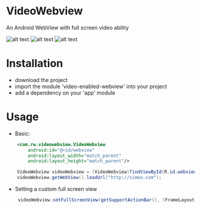 # VideoWebview
An Android WebView with full screen video ability

![alt text](https://raw.githubusercontent.com/ravindu1024/video-webview/master/screenshots/1.png)
![alt text](https://raw.githubusercontent.com/ravindu1024/video-webview/master/screenshots/2.png)
![alt text](https://raw.githubusercontent.com/ravindu1024/video-webview/master/screenshots/3.png)

# Installation
- download the project
- import the module 'video-enabled-webview' into your project
- add a dependency on your 'app' module

# Usage
- Basic: 
```xml
    <com.rw.videowebview.VideoWebview
        android:id="@+id/webview"
        android:layout_width="match_parent"
        android:layout_height="match_parent"/>
```
```java
    VideoWebview videoWebview = (VideoWebview)findViewById(R.id.webview);
    videoWebview.getWebView().loadUrl("http://vimeo.com");
```
    
- Setting a custom full screen view
   ```java
    videoWebview.setFullScreenView(getSupportActionBar(), (FrameLayout) findViewById(R.id.fullscreen_view));
    ```
